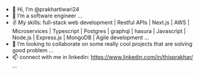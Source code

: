 - 👋 Hi, I’m @prakhartiwari24
- 👀 I’m a software engineer  ...
- ✌️ My skills:
full-stack web development | Restful APIs | Next.js | AWS | Microservices | Typescript | Postgres | graphql | hasura | Javascript | Node.js | Express.js 
| MongoDB | Agile development ...
- 💞️ I’m looking to collaborate on some really cool projects that are solving good problem ... 
- 📫 connect with me in linkedin: https://www.linkedin.com/in/thisprakhar/ ...

<!---
prakhartiwari24/prakhartiwari24 is a ✨ special ✨ repository because its `README.md` (this file) appears on your GitHub profile.
You can click the Preview link to take a look at your changes.
--->
